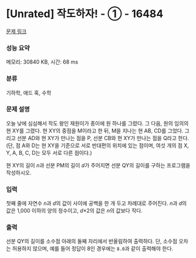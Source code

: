 # [Unrated] 작도하자! - ① - 16484 

[문제 링크](https://www.acmicpc.net/problem/16484) 

### 성능 요약

메모리: 30840 KB, 시간: 68 ms

### 분류

기하학, 애드 혹, 수학

### 문제 설명

<p>오늘 낮에 심심해서 작도 왕인 재원이가 종이에 원 하나를 그렸다. 그 다음, 원의 임의의 현 XY를 그렸다. 현 XY의 중점을 M이라고 한 뒤, M을 지나는 현 AB, CD를 그었다. 그리고 선분 AD와 현 XY가 만나는 점을 P, 선분 CB와 현 XY가 만나는 점을 Q라고 한다. (단, 점 A와 D는 현 XY을 기준으로 서로 반대편의 위치에 있는 점이며, 여섯 개의 점 X, Y, A, B, C, D는 모두 서로 다른 점이다.)</p>

<p>현 XY의 길이 <em>n</em>과 선분 PM의 길이 <em>d</em>가 주어지면 선분 QY의 길이를 구하는 프로그램을 작성하시오.</p>

### 입력 

 <p>첫째 줄에 자연수 <em>n</em>과 <em>d</em>의 값이 사이에 공백을 한 개 두고 차례대로 주어진다. <em>n</em>과 <em>d</em>의 값은 1,000 이하의 양의 정수이고, <em>d</em>×2의 값은 <em>n</em>의 값보다 작다.</p>

### 출력 

 <p>선분 QY의 길이를 소수점 아래의 둘째 자리에서 반올림하여 출력하다. 단, 소수점 오차는 허용하지 않으며, 예를 들어 정답이 8인 경우에는 <code>8.0</code>과 같이 출력해야 한다.</p>

